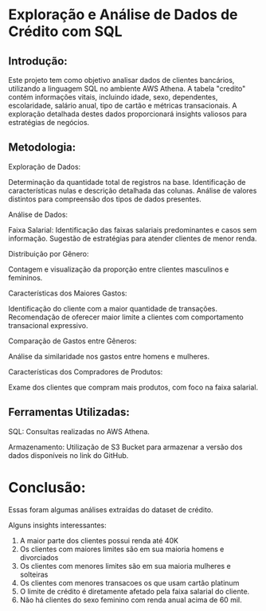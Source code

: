 # Exploração e Análise de Dados de Crédito com SQL


## Introdução:

Este projeto tem como objetivo analisar dados de clientes bancários, utilizando a linguagem SQL no ambiente AWS Athena. A tabela "credito" contém informações vitais, incluindo idade, sexo, dependentes, escolaridade, salário anual, tipo de cartão e métricas transacionais. A exploração detalhada destes dados proporcionará insights valiosos para estratégias de negócios.

## Metodologia:

Exploração de Dados:

Determinação da quantidade total de registros na base.
Identificação de características nulas e descrição detalhada das colunas.
Análise de valores distintos para compreensão dos tipos de dados presentes.

Análise de Dados:

Faixa Salarial: 
Identificação das faixas salariais predominantes e casos sem informação.
Sugestão de estratégias para atender clientes de menor renda.


Distribuição por Gênero:

Contagem e visualização da proporção entre clientes masculinos e femininos.

Características dos Maiores Gastos:

Identificação do cliente com a maior quantidade de transações.
Recomendação de oferecer maior limite a clientes com comportamento transacional expressivo.


Comparação de Gastos entre Gêneros:

Análise da similaridade nos gastos entre homens e mulheres.


Características dos Compradores de Produtos:

Exame dos clientes que compram mais produtos, com foco na faixa salarial.


## Ferramentas Utilizadas:

SQL: Consultas realizadas no AWS Athena.

Armazenamento: Utilização de S3 Bucket para armazenar a versão dos dados disponíveis no link do GitHub.


# Conclusão:

Essas foram algumas análises extraídas do dataset de crédito.

Alguns insights interessantes:

1. A maior parte dos clientes possui renda até 40K
2. Os clientes com maiores limites são em sua maioria homens e divorciados
3. Os clientes com menores limites são em sua maioria mulheres e solteiras
4. Os clientes com menores transacoes os que usam cartão platinum
5. O limite de crédito é diretamente afetado pela faixa salarial do cliente.
6. Não há clientes do sexo feminino com renda anual acima de 60 mil.

